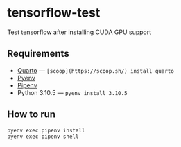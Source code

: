 # tensorflow-test

Test tensorflow after installing CUDA GPU support

## Requirements

- [Quarto](https://quarto.org/) — `[scoop](https://scoop.sh/) install quarto`
- [Pyenv]()
- [Pipenv]()
- Python 3.10.5 — `pyenv install 3.10.5`

## How to run

```bash
pyenv exec pipenv install
pyenv exec pipenv shell
```
